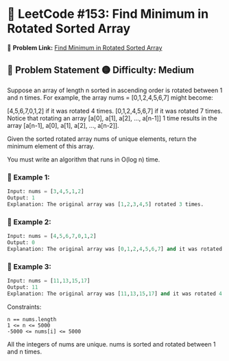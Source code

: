 # 📌 LeetCode #153: Find Minimum in Rotated Sorted Array 
🔗 **Problem Link:** [Find Minimum in Rotated Sorted Array](https://leetcode.com/problems/find-minimum-in-rotated-sorted-array/)  

## 🚀 Problem Statement  🟡 **Difficulty:** Medium
Suppose an array of length n sorted in ascending order is rotated between 1 and n times. For example, the array nums = [0,1,2,4,5,6,7] might become:

[4,5,6,7,0,1,2] if it was rotated 4 times.
[0,1,2,4,5,6,7] if it was rotated 7 times.
Notice that rotating an array [a[0], a[1], a[2], ..., a[n-1]] 1 time results in the array [a[n-1], a[0], a[1], a[2], ..., a[n-2]].

Given the sorted rotated array nums of unique elements, return the minimum element of this array.

You must write an algorithm that runs in O(log n) time.

### 🔹 Example 1:  
```python
Input: nums = [3,4,5,1,2]
Output: 1
Explanation: The original array was [1,2,3,4,5] rotated 3 times.
```
### 🔹 Example 2:  

```python
Input: nums = [4,5,6,7,0,1,2]
Output: 0
Explanation: The original array was [0,1,2,4,5,6,7] and it was rotated 4 times.
```
### 🔹 Example 3:  

```python
Input: nums = [11,13,15,17]
Output: 11
Explanation: The original array was [11,13,15,17] and it was rotated 4 times.
```
Constraints:
```
n == nums.length
1 <= n <= 5000
-5000 <= nums[i] <= 5000

```
All the integers of nums are unique.
nums is sorted and rotated between 1 and n times.


  

 

